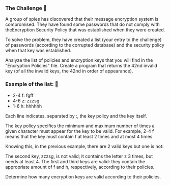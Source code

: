 ### The Challenge 📝
A group of spies has discovered that their message encryption system is compromised.
They have found some passwords that do not comply with theEncryption Security Policy that was established when they were created.

To solve the problem, they have created a list (your entry to the challenge) of passwords (according to the corrupted database) and the security policy when that key was established.

Analyze the list of policies and encryption keys that you will find in the "Encryption Policies" file.
Create a program that returns the 42nd invalid key (of all the invalid keys, the 42nd in order of appearance).

### Example of the list: 📄

- 2-4 f: fgff
- 4-6 z: zzzsg
- 1-6 h: hhhhhh

Each line indicates, separated by :, the key policy and the key itself.

The key policy specifies the minimum and maximum number of times a given character must appear for the key to be valid. For example, 2-4 f means that the key must contain f at least 2 times and at most 4 times.

Knowing this, in the previous example, there are 2 valid keys but one is not:

The second key, zzzsg, is not valid; it contains the letter z 3 times, but needs at least 4. The first and third keys are valid: they contain the appropriate amount of f and h, respectively, according to their policies.

Determine how many encryption keys are valid according to their policies.